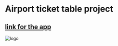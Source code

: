 # Airport ticket table project

## [link for the app](https://voluble-kulfi-c2cff3.netlify.app/departure)

![logo](https://upload.wikimedia.org/wikipedia/commons/b/bf/Kyiv_International_Airport_Logo.gif)
